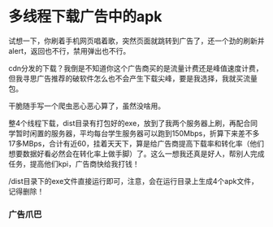 # 多线程下载广告中的apk

试想一下，你刷着手机网页唱着歌，突然页面就跳转到广告了，还一个劲的刷新并alert，返回也不行，禁用弹出也不行。

cdn分发的下载？我倒是不知道你这个广告商买的是流量计费还是峰值速度计费，但我寻思广告推荐的破软件怎么也不会产生下载尖峰，要是我选择，我就买流量包。

干脆随手写一个爬虫恶心恶心算了，虽然没啥用。

整4个线程下载，dist目录有打包好的exe，放到了我两个服务器上刷，再配合同学暂时闲置的服务器，平均每台学生服务器可以跑到150Mbps，折算下来差不多17多MBps，合计有近60，挂着天天下，算是给广告商提高下载率和转化率（他们想要数据好看必然会在转化率上做手脚）了。这么一想我还真是好人，帮别人完成任务，提高他们kpi，广告商快给我打钱！

/dist目录下的exe文件直接运行即可，注意，会在运行目录上生成4个apk文件，记得删除！

### 广告爪巴

